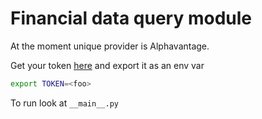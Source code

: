 # Financial data query module

At the moment unique provider is Alphavantage.

Get your token [here](https://www.alphavantage.co/support/) and export it as an env var
```bash
export TOKEN=<foo>
```

To run look at `__main__.py`
